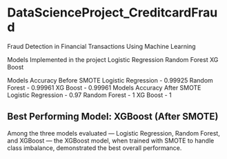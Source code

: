 # DataScienceProject_CreditcardFraud
Fraud Detection in Financial Transactions Using Machine Learning 

Models Implemented in the project
Logistic Regression
Random Forest
XG Boost

Models Accuracy Before SMOTE
Logistic Regression - 0.99925
Random Forest - 0.99961
XG Boost  - 0.99961
Models Accuracy After SMOTE
Logistic Regression - 0.97
Random Forest - 1
XG Boost  - 1

## Best Performing Model: XGBoost (After SMOTE)

Among the three models evaluated — Logistic Regression, Random Forest, and XGBoost — the XGBoost model, when trained with SMOTE to handle class imbalance, demonstrated the best overall performance.
